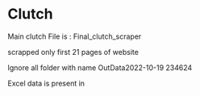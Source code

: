 # Clutch
Main clutch File is : Final_clutch_scraper

scrapped only first 21 pages of website

Ignore all folder with name OutData2022-10-19 234624

Excel data is present in 
